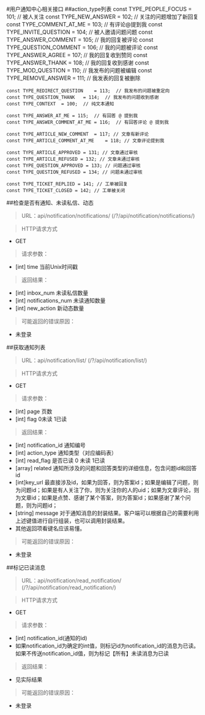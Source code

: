 #用户通知中心相关接口
##action_type列表
	const TYPE_PEOPLE_FOCUS	= 101;	// 被人关注
	const TYPE_NEW_ANSWER	= 102;	// 关注的问题增加了新回复
	const TYPE_COMMENT_AT_ME	= 103;	// 有评论@提到我
	const TYPE_INVITE_QUESTION	= 104;	// 被人邀请问题问题
	const TYPE_ANSWER_COMMENT	= 105;	// 我的回复被评论
	const TYPE_QUESTION_COMMENT	= 106;	// 我的问题被评论
	const TYPE_ANSWER_AGREE	= 107;	// 我的回复收到赞同
	const TYPE_ANSWER_THANK	= 108;	// 我的回复收到感谢
	const TYPE_MOD_QUESTION	= 110;	// 我发布的问题被编辑
	const TYPE_REMOVE_ANSWER	= 111;	// 我发表的回复被删除

	const TYPE_REDIRECT_QUESTION	= 113;	// 我发布的问题被重定向
	const TYPE_QUESTION_THANK	= 114;	// 我发布的问题收到感谢
	const TYPE_CONTEXT	= 100;	// 纯文本通知

	const TYPE_ANSWER_AT_ME	= 115;	// 有回答 @ 提到我
	const TYPE_ANSWER_COMMENT_AT_ME	= 116;	// 有回答评论 @ 提到我

	const TYPE_ARTICLE_NEW_COMMENT	= 117; // 文章有新评论
	const TYPE_ARTICLE_COMMENT_AT_ME	= 118; // 文章评论提到我

	const TYPE_ARTICLE_APPROVED = 131; // 文章通过审核
	const TYPE_ARTICLE_REFUSED = 132; // 文章未通过审核
	const TYPE_QUESTION_APPROVED = 133; // 问题通过审核
	const TYPE_QUESTION_REFUSED = 134; // 问题未通过审核

	const TYPE_TICKET_REPLIED = 141; // 工单被回复
	const TYPE_TICKET_CLOSED = 142; // 工单被关闭
	
##检查是否有通知、未读私信、动态

> URL：api/notification/notifications/  (/?/api/notification/notifications/)

> HTTP请求方式

- GET

> 请求参数：

- [int] time 当前Unix时间戳

> 返回结果：

- [int] inbox_num 未读私信数量
- [int] notifications_num 未读通知数量
- [int] new_action  新动态数量

> 可能返回的错误原因：

- 未登录

##获取通知列表

> URL：api/notification/list/  (/?/api/notification/list/)

> HTTP请求方式

- GET

> 请求参数：

- [int] page  页数
- [int] flag  0未读  1已读


> 返回结果：

- [int] notification_id 通知编号
- [int] action_type 通知类型（对应编码表）
- [int] read_flag 是否已读 0 未读 1已读
- [array]  related  通知所涉及的问题和回答类型的详细信息，包含问题id和回答id
- [int]key_url 最直接涉及id，如果为回答，则为答案id；如果是编辑了问题，则为问题id；如果是有人关注了你，则为关注你的人的uid；如果为文章评论，则为文章id；如果是点赞、感谢了某个答案，则为答案id；如果感谢了某个问题，则为问题id；
- [string] message 对于通知消息的封装结果。客户端可以根据自己的需要利用上述键值进行自行组装，也可以调用封装结果。
- 其他返回项看键名应该易懂。

> 可能返回的错误原因：

- 未登录

##标记已读消息

> URL：api/notification/read_notification/  (/?/api/notification/read_notification/)

> HTTP请求方式

- GET

> 请求参数：

- [int]  notification_id(通知的id)
- 如果notification_id为确定的int值，则标记id为notification_id的消息为已读。如果不传送notification_id值，则为标记【所有】未读消息为已读

> 返回结果：

- 见实际结果

> 可能返回的错误原因：

- 未登录
